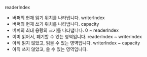 readerIndex
- 버퍼의 현재 읽기 위치를 나타냅니다.
writerIndex
- 버퍼의 현재 쓰기 위치를 나타냅니다.
capacity
- 버퍼의 최대 용량의 크기를 나타냅니다.
0 ~ readerIndex
- 이미 읽어서, 폐기할 수 있는 영역입니다.
readerIndex ~ writerIndex
- 아직 읽지 않았고, 읽을 수 있는 영역입니다.
writerIndex ~ capacity
- 아직 쓰지 않았고, 쓸 수 있는 영역입니다.